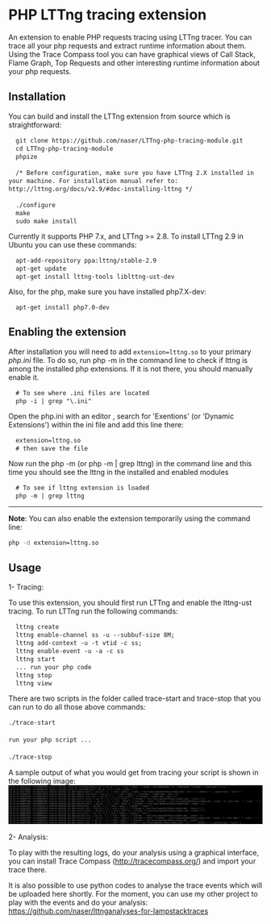 PHP LTTng tracing extension
======
An extension to enable PHP requests tracing using LTTng tracer. You can trace all your php requests and extract runtime information about them. Using the Trace Compass tool you can have graphical views of Call Stack, Flame Graph, Top Requests and other interesting runtime information about your php requests.


## Installation

You can build and install the LTTng extension from source which is straightforward:

      git clone https://github.com/naser/LTTng-php-tracing-module.git
      cd LTTng-php-tracing-module
      phpize
      
      /* Before configuration, make sure you have LTTng 2.X installed in your machine. For installation manual refer to: http://lttng.org/docs/v2.9/#doc-installing-lttng */
      
      ./configure     
      make
      sudo make install
      
Currently it supports PHP 7.x, and  LTTng >= 2.8. To install LTTng 2.9 in Ubuntu you can use these commands:

      apt-add-repository ppa:lttng/stable-2.9
      apt-get update
      apt-get install lttng-tools liblttng-ust-dev
      
       
Also, for the php, make sure you have installed php7.X-dev:

      apt-get install php7.0-dev  

## Enabling the extension

After installation you will need to add `extension=lttng.so` to your primary *php.ini* file. To do so, run php -m in the command line to check if lttng is among the installed php extensions. If it is not there, you should manually enable it. 

      # To see where .ini files are located
      php -i | grep "\.ini"
      
Open the php.ini with an editor , search for 'Exentions' (or 'Dynamic Extensions') within the ini file and add this line there:
      
      extension=lttng.so
      # then save the file
      
Now run the php -m (or php -m | grep lttng) in the command line and this time you should see the lttng in the installed and enabled modules 

      # To see if lttng extension is loaded
      php -m | grep lttng
 
 
 ---

**Note**: You can also enable the extension temporarily using the command line:

```bash
php -d extension=lttng.so
```

## Usage

1- Tracing:

To use this extension, you should first run LTTng and enable the lttng-ust tracing. To run LTTng run the following commands:

      lttng create
      lttng enable-channel ss -u --subbuf-size 8M;
      lttng add-context -u -t vtid -c ss; 
      lttng enable-event -u -a -c ss
      lttng start
      ... run your php code
      lttng stop
      lttng view
 There are two scripts in the folder called trace-start and trace-stop that you can run to do all those above commands: 
 
```bash
./trace-start

run your php script ...

./trace-stop
```

A sample output of what you would get from tracing your script is shown in the following image:
<img src="sample_output_trace.png">

2- Analysis:

To play with the resulting logs, do your analysis using a graphical interface, you can install Trace Compass (http://tracecompass.org/) and import your trace there. 

It is also possible to use python codes to analyse the trace events which will be uploaded here shortly. For the moment, you can use my other project to play with the events and do your analysis: 
https://github.com/naser/lttnganalyses-for-lampstacktraces

      
      
